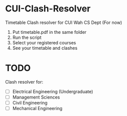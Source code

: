 # CUI-Clash-Resolver
Timetable Clash resolver for CUI Wah CS Dept (For now)
1. Put timetable.pdf in the same folder
2. Run the script
3. Select your registered courses
4. See your timetable and clashes

# TODO
Clash resolver for:
- [ ] Electrical Engineering (Undergraduate)
- [ ] Management Sciences
- [ ] Civil Engineering
- [ ] Mechanical Engineering
